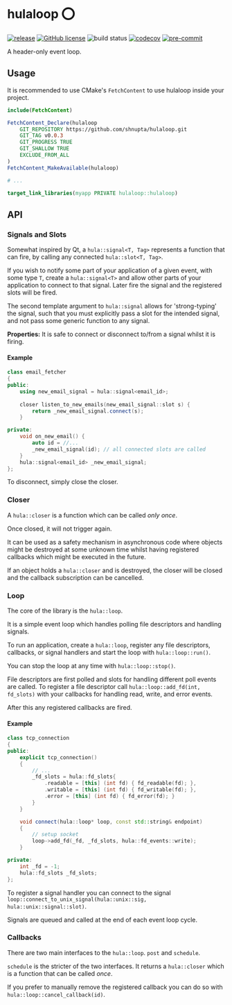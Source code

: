 # hulaloop ⭕️
[![release](https://img.shields.io/github/v/release/shnupta/hulaloop)](https://github.com/shnupta/hulaloop/releases)
[![GitHub license](https://img.shields.io/badge/license-MIT-blue.svg)](https://raw.githubusercontent.com/shnupta/hulaloop/main/LICENSE)
![build status](https://github.com/shnupta/hulaloop/actions/workflows/build.yml/badge.svg)
[![codecov](https://codecov.io/gh/shnupta/hulaloop/graph/badge.svg?token=8QP83GK99O)](https://codecov.io/gh/shnupta/hulaloop)
[![pre-commit](https://img.shields.io/badge/pre--commit-enabled-brightgreen?logo=pre-commit)](https://github.com/pre-commit/pre-commit)

A header-only event loop.

## Usage
It is recommended to use CMake's `FetchContent` to use hulaloop inside your project.

```cmake
include(FetchContent)

FetchContent_Declare(hulaloop
	GIT_REPOSITORY https://github.com/shnupta/hulaloop.git
	GIT_TAG v0.0.3
	GIT_PROGRESS TRUE
	GIT_SHALLOW TRUE
	EXCLUDE_FROM_ALL
)
FetchContent_MakeAvailable(hulaloop)

# ...

target_link_libraries(myapp PRIVATE hulaloop::hulaloop)
```

## API

### Signals and Slots
Somewhat inspired by Qt, a `hula::signal<T, Tag>` represents a function that can fire, by calling any connected `hula::slot<T, Tag>`.

If you wish to notify some part of your application of a given event, with some type `T`, create a `hula::signal<T>` and allow other parts of your application to connect to that signal. Later fire the signal and the registered slots will be fired.

The second template argument to `hula::signal` allows for 'strong-typing' the signal, such that you must explicitly pass a slot for the intended signal, and not pass some generic function to any signal.

**Properties:**
It is safe to connect or disconnect to/from a signal whilst it is firing.

#### Example
```c++
class email_fetcher
{
public:
    using new_email_signal = hula::signal<email_id>;
    
    closer listen_to_new_emails(new_email_signal::slot s) {
        return _new_email_signal.connect(s);
    }

private:
    void on_new_email() {
        auto id = //...
        _new_email_signal(id); // all connected slots are called
    }
    hula::signal<email_id> _new_email_signal;
};
```

To disconnect, simply close the closer.

### Closer
A `hula::closer` is a function which can be called _only once_.

Once closed, it will not trigger again.

It can be used as a safety mechanism in asynchronous code where objects might be destroyed at some unknown time whilst having registered callbacks which might be executed in the future.

If an object holds a `hula::closer` and is destroyed, the closer will be closed and the callback subscription can be cancelled.

### Loop
The core of the library is the `hula::loop`.

It is a simple event loop which handles polling file descriptors and handling signals.

To run an application, create a `hula::loop`, register any file descriptors, callbacks, or signal handlers and start the loop with `hula::loop::run()`.

You can stop the loop at any time with `hula::loop::stop()`.

File descriptors are first polled and slots for handling different poll events are called. To register a file descriptor call `hula::loop::add_fd(int, fd_slots)` with your callbacks for handling read, write, and error events.

After this any registered callbacks are fired.

#### Example
```c++
class tcp_connection
{
public:
    explicit tcp_connection()
    {
        // ...
        _fd_slots = hula::fd_slots{
            .readable = [this] (int fd) { fd_readable(fd); },
            .writable = [this] (int fd) { fd_writable(fd); },
            .error = [this] (int fd) { fd_error(fd); }
        }
    }

    void connect(hula::loop* loop, const std::string& endpoint)
    {
        // setup socket
        loop->add_fd(_fd, _fd_slots, hula::fd_events::write);
    }

private:
    int _fd = -1;
    hula::fd_slots _fd_slots;
};

```

To register a signal handler you can connect to the signal `loop::connect_to_unix_signal(hula::unix::sig, hula::unix::signal::slot)`.

Signals are queued and called at the end of each event loop cycle.

### Callbacks
There are two main interfaces to the `hula::loop`. `post` and `schedule`.

`schedule` is the stricter of the two interfaces. It returns a `hula::closer` which is a function that can be called _once_. 

If you prefer to manually remove the registered callback you can do so with `hula::loop::cancel_callback(id)`.
